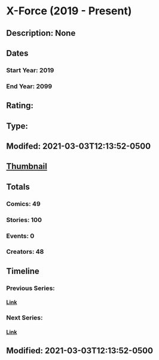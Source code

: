 # X-Force (2019 - Present)
## Description: None
## Dates
### Start Year: 2019
### End Year: 2099
## Rating: 
## Type: 
## Modifed: 2021-03-03T12:13:52-0500
## [Thumbnail](http://i.annihil.us/u/prod/marvel/i/mg/5/90/5dc0423e5b070.jpg)
## Totals
### Comics: 49
### Stories: 100
### Events: 0
### Creators: 48
## Timeline
### Previous Series: 
#### [Link]()
### Next Series: 
#### [Link]()
## Modified: 2021-03-03T12:13:52-0500